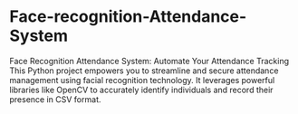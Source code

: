 # Face-recognition-Attendance-System
Face Recognition Attendance System: Automate Your Attendance Tracking  This Python project empowers you to streamline and secure attendance management using facial recognition technology. It leverages powerful libraries like OpenCV to accurately identify individuals and record their presence in CSV format.
